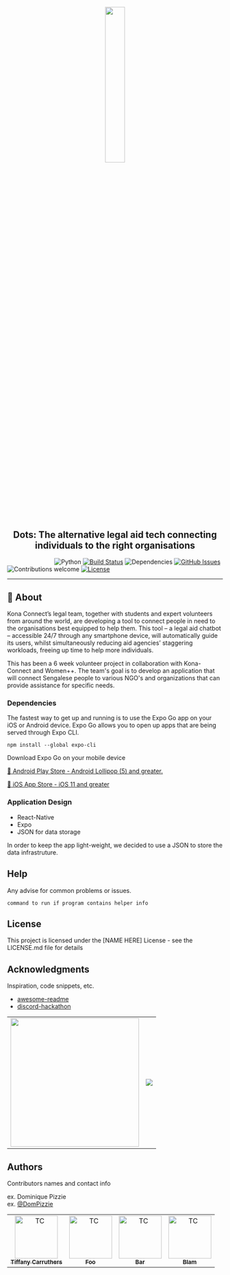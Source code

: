 <p align="center"><img width=30.5% src="https://kona-connect.org/wp-content/uploads/2021/03/cropped-connect_logo_positive-e1614970117884-300x97.png"></p>


   
   <h2 align="center">Dots: The alternative legal aid tech connecting individuals to the right organisations</h2>

&nbsp;&nbsp;&nbsp;&nbsp;&nbsp;&nbsp;&nbsp;&nbsp;&nbsp;&nbsp;&nbsp;&nbsp;&nbsp;&nbsp;&nbsp;&nbsp;&nbsp;&nbsp;&nbsp;&nbsp;&nbsp;&nbsp;&nbsp;&nbsp;&nbsp;&nbsp;&nbsp;
   ![Python](https://img.shields.io/badge/python-v3.6+-blue.svg)
   [![Build Status](https://travis-ci.org/anfederico/clairvoyant.svg?branch=master)](https://travis-ci.org/anfederico/clairvoyant)
   ![Dependencies](https://img.shields.io/badge/dependencies-up%20to%20date-brightgreen.svg)
   [![GitHub Issues](https://img.shields.io/github/issues/anfederico/clairvoyant.svg)](https://github.com/anfederico/clairvoyant/issues)
   ![Contributions welcome](https://img.shields.io/badge/contributions-welcome-orange.svg)
   [![License](https://img.shields.io/badge/license-MIT-blue.svg)](https://opensource.org/licenses/MIT)

---

## 🧐  About 

Kona Connect’s legal team, together with students and expert volunteers from around the world, are developing a tool to connect people in need to 
the organisations best equipped to help them. This tool – a legal aid chatbot – accessible 24/7 through any smartphone device, will automatically 
guide its users, whilst simultaneously reducing aid agencies’ staggering workloads, freeing up time to help more individuals.

This has been a 6 week volunteer project in collaboration with Kona-Connect and Women++. The team's goal is to develop an application that will connect Sengalese people to various NGO's and organizations that can provide assistance for specific needs.

### Dependencies

The fastest way to get up and running is to use the Expo Go app on your iOS or Android device. Expo Go allows you to open up apps that are being served through Expo CLI.
```
npm install --global expo-cli
```

Download Expo Go on your mobile device

<a href="https://play.google.com/store/apps/details?id=host.exp.exponent">🤖 Android Play Store - Android Lollipop (5) and greater.
</a>

<a href="https://apps.apple.com/us/app/expo-go/id982107779">🍎 iOS App Store - iOS 11 and greater</a>


### Application Design

* React-Native
* Expo
* JSON for data storage

In order to keep the app light-weight, we decided to use a JSON to store the data infrastruture. 



## Help

Any advise for common problems or issues.
```
command to run if program contains helper info
```

## License

This project is licensed under the [NAME HERE] License - see the LICENSE.md file for details

## Acknowledgments

Inspiration, code snippets, etc.
* [awesome-readme](https://github.com/matiassingers/awesome-readme)
* [discord-hackathon](https://github.com/campus-experts/discord-hackathon-template/blob/main/README.md)



   
<table>
<tr>
    <td align="center">
        <img src = "https://static.wixstatic.com/media/e7fcfa_b0822451075045dea0abc7f2389d0938~mv2.jpg/v1/fill/w_1200,h_627,al_c/e7fcfa_b0822451075045dea0abc7f2389d0938~mv2.jpg"
  width = "300"
   />
    <br />
    </td>
        <td align="center">
        <img src = "https://static.wixstatic.com/media/e7fcfa_ae690222c29f481cacd154a8cecccbfd~mv2.png/v1/fill/w_234,h_104,al_c,q_85,usm_0.66_1.00_0.01/women%2B%2B%20logo%20purple-2021.web"/>
    <br />
    </td>
  </tr>
    </td> 
</table>



## Authors
Contributors names and contact info

ex. Dominique Pizzie  
ex. [@DomPizzie](https://twitter.com/dompizzie)

<!-- readme: collaborators,contributors -start -->    
<table>
<tr>
    <td align="center">
        <a href="https://github.com/TCarrPGH">
            <img src="https://avatars.githubusercontent.com/u/15948247?v=4" width="100;" alt="TC"/>
            <br />
            <sub><b>Tiffany Carruthers</b></sub>
        </a>
    </td>
    <td align="center">
        <a href="https://github.com/TCarrPGH">
            <img src="https://avatars.githubusercontent.com/u/15948247?v=4" width="100;" alt="TC"/>
            <br />
            <sub><b>Foo</b></sub>
        </a>
    </td>
    <td align="center">
        <a href="https://github.com/TCarrPGH">
            <img src="https://avatars.githubusercontent.com/u/15948247?v=4" width="100;" alt="TC"/>
            <br />
            <sub><b>Bar</b></sub>
        </a>
    </td>
    <td align="center">
        <a href="https://github.com/TCarrPGH">
            <img src="https://avatars.githubusercontent.com/u/15948247?v=4" width="100;" alt="TC"/>
            <br />
            <sub><b>Blam</b></sub>
        </a>
    </td>
  </tr>
</table>
<!-- readme: collaborators,contributors -end -->
